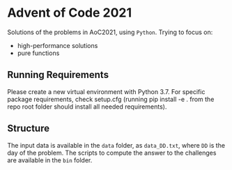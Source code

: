 # Advent of Code 2021

Solutions of the problems in AoC2021, using `Python`. Trying to focus on:
* high-performance solutions
* pure functions


## Running Requirements


Please create a new virtual environment with Python 3.7. For specific package requirements, check setup.cfg (running pip install -e . from the repo root folder should install all needed requirements).

## Structure

The input data is available in the `data` folder, as `data_DD.txt`, where `DD` is the day of the problem.
The scripts to compute the answer to the challenges are available in the `bin` folder.
